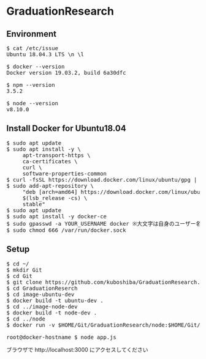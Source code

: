 # GraduationResearch
## Environment
<pre>
$ cat /etc/issue
Ubuntu 18.04.3 LTS \n \l

$ docker --version
Docker version 19.03.2, build 6a30dfc

$ npm --version
3.5.2

$ node --version
v8.10.0
</pre>

## Install Docker for Ubuntu18.04
<pre>
$ sudo apt update
$ sudo apt install -y \
     apt-transport-https \
     ca-certificates \
     curl \
     software-properties-common
$ curl -fsSL https://download.docker.com/linux/ubuntu/gpg | sudo apt-key add -
$ sudo add-apt-repository \
     "deb [arch=amd64] https://download.docker.com/linux/ubuntu \
     $(lsb_release -cs) \
     stable"
$ sudo apt update
$ sudo apt install -y docker-ce
$ sudo gpasswd -a YOUR_USERNAME docker ※大文字は自身のユーザー名
$ sudo chmod 666 /var/run/docker.sock
</pre>

## Setup
<pre>
$ cd ~/
$ mkdir Git
$ cd Git
$ git clone https://github.com/kuboshiba/GraduationResearch.git
$ cd GraduationReserch
$ cd image-ubuntu-dev
$ docker build -t ubuntu-dev .
$ cd ../image-node-dev
$ docker build -t node-dev .
$ cd ../node
$ docker run -v $HOME/Git/GraduationResearch/node:$HOME/Git/GraduationResearch/node -v /usr/local/bin/docker:/usr/local/bin/docker -v /usr/bin/docker:/usr/bin/docker -v /var/run/docker.sock:/var/run/docker.sock -w $HOME/Git/GraduationResearch/node -p 3000:3000 --rm -i -t node-dev /bin/bash

root@docker-hostname $ node app.js
</pre>

ブラウザで http://localhost:3000 にアクセスしてください
